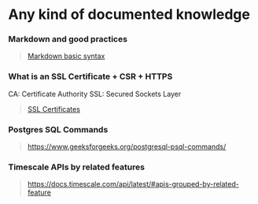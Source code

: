 Any kind of documented knowledge
===============================


### Markdown and good practices

> [Markdown basic syntax](https://www.markdownguide.org/basic-syntax/)


### What is an SSL Certificate + CSR + HTTPS

CA: Certificate Authority
SSL: Secured Sockets Layer

> [SSL Certificates](https://www.digicert.com/what-is-an-ssl-certificate)


### Postgres SQL Commands

> https://www.geeksforgeeks.org/postgresql-psql-commands/


### Timescale APIs by related features

> https://docs.timescale.com/api/latest/#apis-grouped-by-related-feature
